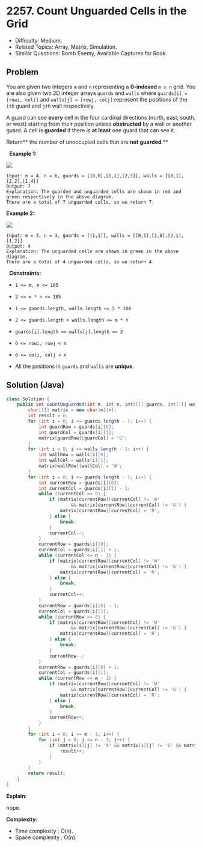 # 2257. Count Unguarded Cells in the Grid

- Difficulty: Medium.
- Related Topics: Array, Matrix, Simulation.
- Similar Questions: Bomb Enemy, Available Captures for Rook.

## Problem

You are given two integers ```m``` and ```n``` representing a **0-indexed** ```m x n``` grid. You are also given two 2D integer arrays ```guards``` and ```walls``` where ```guards[i] = [rowi, coli]``` and ```walls[j] = [rowj, colj]``` represent the positions of the ```ith``` guard and ```jth``` wall respectively.

A guard can see **every** cell in the four cardinal directions (north, east, south, or west) starting from their position unless **obstructed** by a wall or another guard. A cell is **guarded** if there is **at least** one guard that can see it.

Return** the number of unoccupied cells that are **not** **guarded**.**

 
**Example 1:**

![](https://assets.leetcode.com/uploads/2022/03/10/example1drawio2.png)

```
Input: m = 4, n = 6, guards = [[0,0],[1,1],[2,3]], walls = [[0,1],[2,2],[1,4]]
Output: 7
Explanation: The guarded and unguarded cells are shown in red and green respectively in the above diagram.
There are a total of 7 unguarded cells, so we return 7.
```

**Example 2:**

![](https://assets.leetcode.com/uploads/2022/03/10/example2drawio.png)

```
Input: m = 3, n = 3, guards = [[1,1]], walls = [[0,1],[1,0],[2,1],[1,2]]
Output: 4
Explanation: The unguarded cells are shown in green in the above diagram.
There are a total of 4 unguarded cells, so we return 4.
```

 
**Constraints:**


	
- ```1 <= m, n <= 105```
	
- ```2 <= m * n <= 105```
	
- ```1 <= guards.length, walls.length <= 5 * 104```
	
- ```2 <= guards.length + walls.length <= m * n```
	
- ```guards[i].length == walls[j].length == 2```
	
- ```0 <= rowi, rowj < m```
	
- ```0 <= coli, colj < n```
	
- All the positions in ```guards``` and ```walls``` are **unique**.



## Solution (Java)

```java
class Solution {
    public int countUnguarded(int m, int n, int[][] guards, int[][] walls) {
        char[][] matrix = new char[m][n];
        int result = 0;
        for (int i = 0; i <= guards.length - 1; i++) {
            int guardRow = guards[i][0];
            int guardCol = guards[i][1];
            matrix[guardRow][guardCol] = 'G';
        }
        for (int i = 0; i <= walls.length - 1; i++) {
            int wallRow = walls[i][0];
            int wallCol = walls[i][1];
            matrix[wallRow][wallCol] = 'W';
        }
        for (int i = 0; i <= guards.length - 1; i++) {
            int currentRow = guards[i][0];
            int currentCol = guards[i][1] - 1;
            while (currentCol >= 0) {
                if (matrix[currentRow][currentCol] != 'W'
                        && matrix[currentRow][currentCol] != 'G') {
                    matrix[currentRow][currentCol] = 'R';
                } else {
                    break;
                }
                currentCol--;
            }
            currentRow = guards[i][0];
            currentCol = guards[i][1] + 1;
            while (currentCol <= n - 1) {
                if (matrix[currentRow][currentCol] != 'W'
                        && matrix[currentRow][currentCol] != 'G') {
                    matrix[currentRow][currentCol] = 'R';
                } else {
                    break;
                }
                currentCol++;
            }
            currentRow = guards[i][0] - 1;
            currentCol = guards[i][1];
            while (currentRow >= 0) {
                if (matrix[currentRow][currentCol] != 'W'
                        && matrix[currentRow][currentCol] != 'G') {
                    matrix[currentRow][currentCol] = 'R';
                } else {
                    break;
                }
                currentRow--;
            }
            currentRow = guards[i][0] + 1;
            currentCol = guards[i][1];
            while (currentRow <= m - 1) {
                if (matrix[currentRow][currentCol] != 'W'
                        && matrix[currentRow][currentCol] != 'G') {
                    matrix[currentRow][currentCol] = 'R';
                } else {
                    break;
                }
                currentRow++;
            }
        }
        for (int i = 0; i <= m - 1; i++) {
            for (int j = 0; j <= n - 1; j++) {
                if (matrix[i][j] != 'R' && matrix[i][j] != 'G' && matrix[i][j] != 'W') {
                    result++;
                }
            }
        }
        return result;
    }
}
```

**Explain:**

nope.

**Complexity:**

* Time complexity : O(n).
* Space complexity : O(n).

